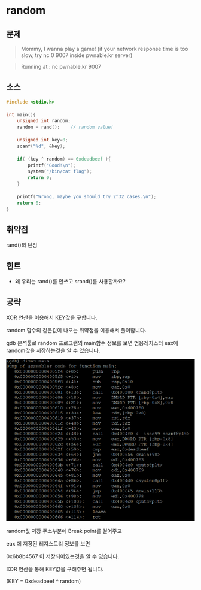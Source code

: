 # random

## 문제

> Mommy, I wanna play a game!
(if your network response time is too slow, try nc 0 9007 inside pwnable.kr server)

>Running at : nc pwnable.kr 9007

## 소스

```c
#include <stdio.h>

int main(){
    unsigned int random;
    random = rand();    // random value!

    unsigned int key=0;
    scanf("%d", &key);

    if( (key ^ random) == 0xdeadbeef ){
        printf("Good!\n");
        system("/bin/cat flag");
        return 0;
    }

    printf("Wrong, maybe you should try 2^32 cases.\n");
    return 0;
}
```

## 취약점

rand\(\)의 단점

## 힌트

* 왜 우리는 rand\(\)를 안쓰고 srand\(\)를 사용할까요?

## 공략

XOR 연산을 이용해서 KEY값을 구합니다.

random 함수의 같은값이 나오는 취약점을 이용해서 풀이합니다.

gdb 분석툴로 random 프로그램의 main함수 정보를 보면 범용레지스터 eax에 random값을 저장하는것을 알 수 있습니다.

![](/assets/import11.png)

random값 저장 주소부분에 Break point를 걸어주고

eax 에 저장된 레지스트리 정보를 보면

0x6b8b4567 이 저장되어있는것을 알 수 있습니다.

XOR 연산을 통해 KEY값을 구해주면 됩니다.

\(KEY = 0xdeadbeef ^ random\)

